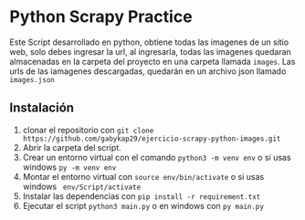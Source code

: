 # Python Scrapy Practice
Este Script desarrollado en python, obtiene todas las imagenes de un sitio web, solo debes ingresar la url,
al ingresarla, todas las imagenes quedaran almacenadas en la carpeta del proyecto en una carpeta llamada `images`.
Las urls de las iamagenes descargadas, quedarán en un archivo json llamado `images.json`

## Instalación

1. clonar el repositorio con ``` git clone https://github.com/gabykap29/ejercicio-scrapy-python-images.git ```
2. Abrir la carpeta del script.
3. Crear un entorno virtual con el comando ``` python3 -m venv env ``` o si usas windows ``` py -m venv env ```
4. Montar el entorno virtual con ``` source env/bin/activate ``` o si usas windows ```  env/Script/activate ```
5. Instalar las dependencias con ``` pip install -r requirement.txt ```
6. Ejecutar el script ``` python3 main.py ``` o en windows con ``` py main.py ```

